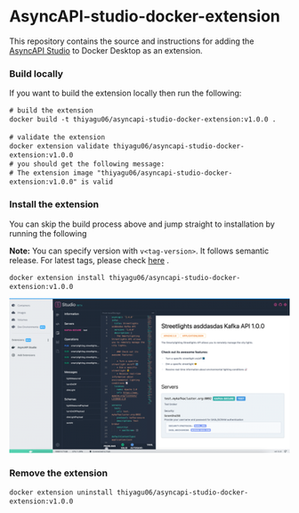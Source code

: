 # AsyncAPI-studio-docker-extension
This repository contains the source and instructions for adding the [AsyncAPI Studio](https://studio.asyncapi.com/) to Docker Desktop as an extension.

### Build locally

If you want to build the extension locally then run the following:
```
# build the extension
docker build -t thiyagu06/asyncapi-studio-docker-extension:v1.0.0 .

# validate the extension
docker extension validate thiyagu06/asyncapi-studio-docker-extension:v1.0.0
# you should get the following message:
# The extension image "thiyagu06/asyncapi-studio-docker-extension:v1.0.0" is valid
```

### Install the extension

You can skip the build process above and jump straight to installation by running the following
    
**Note:** You can specify version with `v<tag-version>`. It follows semantic release. For latest tags, please check [here](https://hub.docker.com/r/thiyagu06/asyncapi-studio-docker-extension) .
```
docker extension install thiyagu06/asyncapi-studio-docker-extension:v1.0.0
```

![AsyncAPI studio Docker Extension](aysncapi-studio.png?raw=true "AsyncAPI studio Docker Extension")

### Remove the extension
```
docker extension uninstall thiyagu06/asyncapi-studio-docker-extension:v1.0.0
```